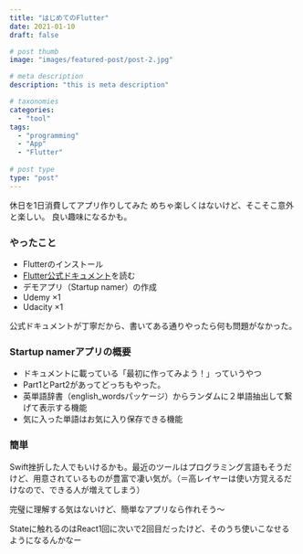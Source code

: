 ```yaml
---
title: "はじめてのFlutter"
date: 2021-01-10
draft: false

# post thumb
image: "images/featured-post/post-2.jpg"

# meta description
description: "this is meta description"

# taxonomies
categories: 
  - "tool"
tags:
  - "programming"
  - "App"
  - "Flutter"
  
# post type
type: "post"
---
```


休日を1日消費してアプリ作りしてみた
めちゃ楽しくはないけど、そこそこ意外と楽しい。
良い趣味になるかも。

### やったこと

* Flutterのインストール
* [Flutter公式ドキュメント](https://flutter.dev/docs)を読む
* デモアプリ（Startup namer）の作成
* Udemy ×1
* Udacity ×1

公式ドキュメントが丁寧だから、書いてある通りやったら何も問題がなかった。

### Startup namerアプリの概要

* ドキュメントに載っている「最初に作ってみよう！」っていうやつ [](https://flutter.dev/docs/get-started/codelab#profile-or-release-runs)
* Part1とPart2があってどっちもやった。
* 英単語辞書（english_wordsパッケージ）からランダムに２単語抽出して繋げて表示する機能
* 気に入った単語はお気に入り保存できる機能

### 簡単
Swift挫折した人でもいけるかも。最近のツールはプログラミング言語もそうだけど、用意されているものが豊富で凄い気が。（＝高レイヤーは使い方覚えるだけなので、できる人が増えてしまう）

完璧に理解する気はないけど、簡単なアプリなら作れそう〜

Stateに触れるのはReact1回に次いで2回目だったけど、そのうち使いこなせるようになるんかなー